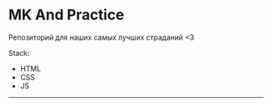 # MK And Practice
Репозиторий для наших самых лучших страданий <3

Stack:
- HTML
- CSS
- JS
-------
